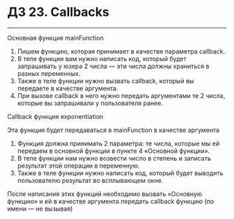 # ДЗ 23. Callbacks
<hr>
Основная функция mainFunction

1. Пишем функцию, которая принимает в качестве параметра callback.
2. В теле функции вам нужно написать код, который будет запрашивать у юзера 2 числа — эти числа должны храниться в разных переменных.
3. Также в теле функции нужно вызвать callback, который вы передаете в качестве аргумента. 
4. При вызове callback в него нужно передать аргументами те 2 числа, которые вы запрашивали у пользователя ранее.

Callback функция exponentiation

Эта функция будет передаваться в mainFunction в качестве аргумента

1. Функция должна принимать 2 параметра: те числа, которые мы ей передаем в основной функции в пункте 4 «Основной функции».
2. В теле функции нам нужно возвести число в степень и записать результат этой операции в переменную. 
3. Также в теле функции нужно написать код, который будет выводить пользователю результат во всплывающем окне.


После написания этих функций необходимо вызвать «Основную функцию»  и ей в качестве аргумента передать callback функцию (по имени — не вызывая)